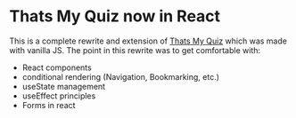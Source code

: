 # Thats My Quiz now in React

This is a complete rewrite and extension of <a href="#"> Thats My Quiz</a> which was made with vanilla JS.
The point in this rewrite was to get comfortable with:

- React components
- conditional rendering (Navigation, Bookmarking, etc.)
- useState management
- useEffect principles
- Forms in react
